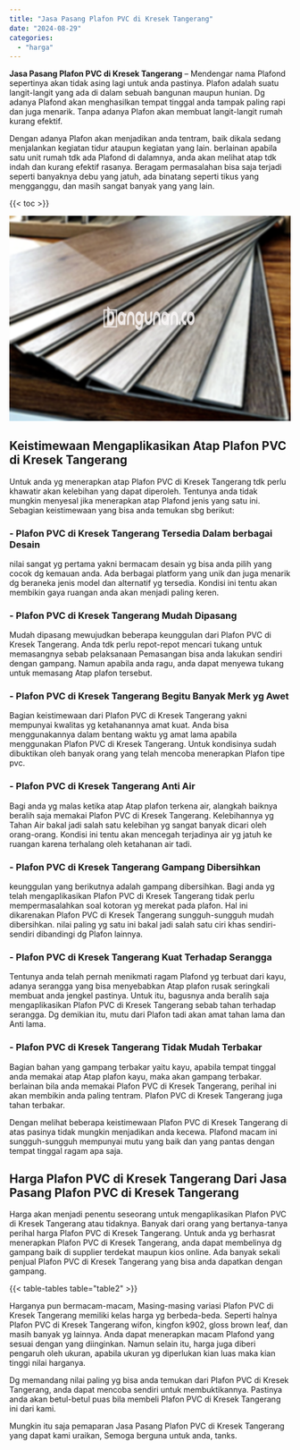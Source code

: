 ```yaml
---
title: "Jasa Pasang Plafon PVC di Kresek Tangerang"
date: "2024-08-29"
categories: 
  - "harga"
---
```


**Jasa Pasang Plafon PVC di Kresek Tangerang** – Mendengar nama Plafond sepertinya akan tidak asing lagi untuk anda pastinya. Plafon adalah suatu langit-langit yang ada di dalam sebuah bangunan maupun hunian. Dg adanya Plafond akan menghasilkan tempat tinggal anda tampak paling rapi dan juga menarik. Tanpa adanya Plafon akan membuat langit-langit rumah kurang efektif.

Dengan adanya Plafon akan menjadikan anda tentram, baik dikala sedang menjalankan kegiatan tidur ataupun kegiatan yang lain. berlainan apabila satu unit rumah tdk ada Plafond di dalamnya, anda akan melihat atap tdk indah dan kurang efektif rasanya. Beragam permasalahan bisa saja terjadi seperti banyaknya debu yang jatuh, ada binatang seperti tikus yang mengganggu, dan masih sangat banyak yang yang lain.

{{< toc >}}

![Jasa Pasang Plafon PVC di Kresek Tangerang](/images/flafond-pvc-murah29.png)

## Keistimewaan Mengaplikasikan Atap Plafon PVC di Kresek Tangerang

Untuk anda yg menerapkan atap Plafon PVC di Kresek Tangerang tdk perlu khawatir akan kelebihan yang dapat diperoleh. Tentunya anda tidak mungkin menyesal jika menerapkan atap Plafond jenis yang satu ini. Sebagian keistimewaan yang bisa anda temukan sbg berikut:

### \- Plafon PVC di Kresek Tangerang Tersedia Dalam berbagai Desain

nilai sangat yg pertama yakni bermacam desain yg bisa anda pilih yang cocok dg kemauan anda. Ada berbagai platform yang unik dan juga menarik dg beraneka jenis model dan alternatif yg tersedia. Kondisi ini tentu akan membikin gaya ruangan anda akan menjadi paling keren.

### \- Plafon PVC di Kresek Tangerang Mudah Dipasang

Mudah dipasang mewujudkan beberapa keunggulan dari Plafon PVC di Kresek Tangerang. Anda tdk perlu repot-repot mencari tukang untuk memasangnya sebab pelaksanaan Pemasangan bisa anda lakukan sendiri dengan gampang. Namun apabila anda ragu, anda dapat menyewa tukang untuk memasang Atap plafon tersebut.

### \- Plafon PVC di Kresek Tangerang Begitu Banyak Merk yg Awet

Bagian keistimewaan dari Plafon PVC di Kresek Tangerang yakni mempunyai kwalitas yg ketahanannya amat kuat. Anda bisa menggunakannya dalam bentang waktu yg amat lama apabila menggunakan Plafon PVC di Kresek Tangerang. Untuk kondisinya sudah dibuktikan oleh banyak orang yang telah mencoba menerapkan Plafon tipe pvc.

### \- Plafon PVC di Kresek Tangerang Anti Air

Bagi anda yg malas ketika atap Atap plafon terkena air, alangkah baiknya beralih saja memakai Plafon PVC di Kresek Tangerang. Kelebihannya yg Tahan Air bakal jadi salah satu kelebihan yg sangat banyak dicari oleh orang-orang. Kondisi ini tentu akan mencegah terjadinya air yg jatuh ke ruangan karena terhalang oleh ketahanan air tadi.

### \- Plafon PVC di Kresek Tangerang Gampang Dibersihkan

keunggulan yang berikutnya adalah gampang dibersihkan. Bagi anda yg telah mengaplikasikan Plafon PVC di Kresek Tangerang tidak perlu mempermasalahkan soal kotoran yg merekat pada plafon. Hal ini dikarenakan Plafon PVC di Kresek Tangerang sungguh-sungguh mudah dibersihkan. nilai paling yg satu ini bakal jadi salah satu ciri khas sendiri-sendiri dibandingi dg Plafon lainnya.

### \- Plafon PVC di Kresek Tangerang Kuat Terhadap Serangga

Tentunya anda telah pernah menikmati ragam Plafond yg terbuat dari kayu, adanya serangga yang bisa menyebabkan Atap plafon rusak seringkali membuat anda jengkel pastinya. Untuk itu, bagusnya anda beralih saja mengaplikasikan Plafon PVC di Kresek Tangerang sebab tahan terhadap serangga. Dg demikian itu, mutu dari Plafon tadi akan amat tahan lama dan Anti lama.

### \- Plafon PVC di Kresek Tangerang Tidak Mudah Terbakar

Bagian bahan yang gampang terbakar yaitu kayu, apabila tempat tinggal anda memakai atap Atap plafon kayu, maka akan gampang terbakar. berlainan bila anda memakai Plafon PVC di Kresek Tangerang, perihal ini akan membikin anda paling tentram. Plafon PVC di Kresek Tangerang juga tahan terbakar.

Dengan melihat beberapa keistimewaan Plafon PVC di Kresek Tangerang di atas pasinya tidak mungkin menjadikan anda kecewa. Plafond macam ini sungguh-sungguh mempunyai mutu yang baik dan yang pantas dengan tempat tinggal ragam apa saja.

## Harga Plafon PVC di Kresek Tangerang Dari Jasa Pasang Plafon PVC di Kresek Tangerang

Harga akan menjadi penentu seseorang untuk mengaplikasikan Plafon PVC di Kresek Tangerang atau tidaknya. Banyak dari orang yang bertanya-tanya perihal harga Plafon PVC di Kresek Tangerang. Untuk anda yg berhasrat menerapkan Plafon PVC di Kresek Tangerang, anda dapat membelinya dg gampang baik di supplier terdekat maupun kios online. Ada banyak sekali penjual Plafon PVC di Kresek Tangerang yang bisa anda dapatkan dengan gampang.

{{< table-tables table="table2" >}}

Harganya pun bermacam-macam, Masing-masing variasi Plafon PVC di Kresek Tangerang memiliki kelas harga yg berbeda-beda. Seperti halnya Plafon PVC di Kresek Tangerang wifon, kingfon k902, gloss brown leaf, dan masih banyak yg lainnya. Anda dapat menerapkan macam Plafond yang sesuai dengan yang diinginkan. Namun selain itu, harga juga diberi pengaruh oleh ukuran, apabila ukuran yg diperlukan kian luas maka kian tinggi nilai harganya.

Dg memandang nilai paling yg bisa anda temukan dari Plafon PVC di Kresek Tangerang, anda dapat mencoba sendiri untuk membuktikannya. Pastinya anda akan betul-betul puas bila membeli Plafon PVC di Kresek Tangerang ini dari kami.

Mungkin itu saja pemaparan Jasa Pasang Plafon PVC di Kresek Tangerang yang dapat kami uraikan, Semoga berguna untuk anda, tanks.
